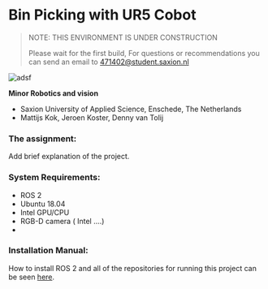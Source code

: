 # Bin Picking with UR5 Cobot

> NOTE: THIS ENVIRONMENT IS UNDER CONSTRUCTION
> 
> Please wait for the first build,
> For questions or recommendations you can send an email to 471402@student.saxion.nl



![adsf](https://user-images.githubusercontent.com/79080234/118650396-b4485d80-b7e4-11eb-8b47-f03d05e061ab.png)

**Minor Robotics and vision**
- Saxion University of Applied Science, Enschede, The Netherlands
- Mattijs Kok, Jeroen Koster, Denny van Tolij

### The assignment:

Add brief explanation of the project.

### System Requirements:

- ROS 2
- Ubuntu 18.04
- Intel GPU/CPU
- RGB-D camera ( Intel ....)
- 

### Installation Manual:

How to install ROS 2 and all of the repositories for running this project can be seen [here](https://github.com/mattijsk14/BinPicking/tree/main/Installation).
